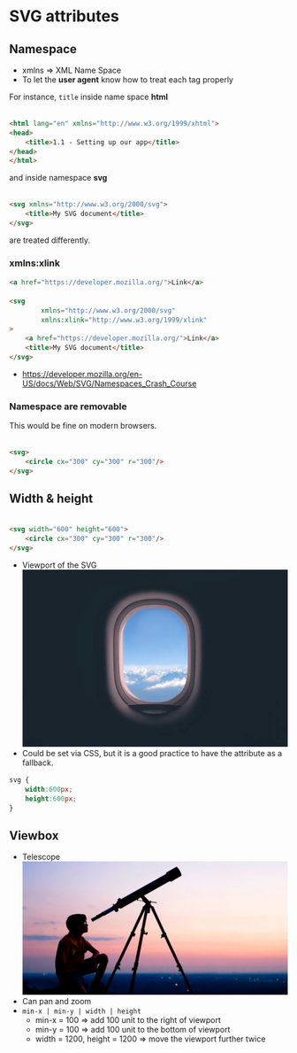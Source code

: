 # SVG attributes

## Namespace

- xmlns => XML Name Space
- To let the **user agent** know how to treat each tag properly

For instance, `title` inside name space **html**

```html

<html lang="en" xmlns="http://www.w3.org/1999/xhtml">
<head>
    <title>1.1 - Setting up our app</title>
</head>
</html>
```

and inside namespace **svg**

```html

<svg xmlns="http://www.w3.org/2000/svg">
    <title>My SVG document</title>
</svg>
```

are treated differently.

### xmlns:xlink

```html
<a href="https://developer.mozilla.org/">Link</a>

<svg
        xmlns="http://www.w3.org/2000/svg"
        xmlns:xlink="http://www.w3.org/1999/xlink"
>
    <a href="https://developer.mozilla.org/">Link</a>
    <title>My SVG document</title>
</svg>
```

- https://developer.mozilla.org/en-US/docs/Web/SVG/Namespaces_Crash_Course

### Namespace are removable

This would be fine on modern browsers.

```html

<svg>
    <circle cx="300" cy="300" r="300"/>
</svg>
```

## Width & height

```html

<svg width="600" height="600">
    <circle cx="300" cy="300" r="300"/>
</svg>
```

- Viewport of the SVG
![](_resources/plane-window.png)
- Could be set via CSS, but it is a good practice to have the attribute as a fallback.

```css
svg {
    width:600px;
    height:600px;
}
```

## Viewbox

- Telescope
  ![](_resources/telescope.png)
- Can pan and zoom
- `min-x | min-y | width | height`
    - min-x = 100 => add 100 unit to the right of viewport
    - min-y = 100 => add 100 unit to the bottom of viewport
    - width = 1200, height = 1200 => move the viewport further twice